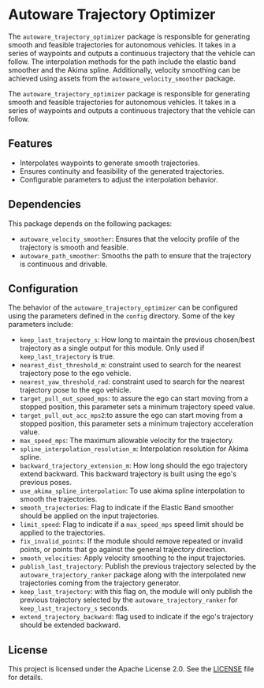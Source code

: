 # Autoware Trajectory Optimizer

The `autoware_trajectory_optimizer` package is responsible for generating smooth and feasible trajectories for autonomous vehicles. It takes in a series of waypoints and outputs a continuous trajectory that the vehicle can follow. The interpolation methods for the path include the elastic band smoother and the Akima spline. Additionally, velocity smoothing can be achieved using assets from the `autoware_velocity_smoother` package.

The `autoware_trajectory_optimizer` package is responsible for generating smooth and feasible trajectories for autonomous vehicles. It takes in a series of waypoints and outputs a continuous trajectory that the vehicle can follow.

## Features

- Interpolates waypoints to generate smooth trajectories.
- Ensures continuity and feasibility of the generated trajectories.
- Configurable parameters to adjust the interpolation behavior.

## Dependencies

This package depends on the following packages:

- `autoware_velocity_smoother`: Ensures that the velocity profile of the trajectory is smooth and feasible.
- `autoware_path_smoother`: Smooths the path to ensure that the trajectory is continuous and drivable.

## Configuration

The behavior of the `autoware_trajectory_optimizer` can be configured using the parameters defined in the `config` directory. Some of the key parameters include:

- `keep_last_trajectory_s`: How long to maintain the previous chosen/best trajectory as a single output for this module. Only used if `keep_last_trajectory` is true.
- `nearest_dist_threshold_m`: constraint used to search for the nearest trajectory pose to the ego vehicle.
- `nearest_yaw_threshold_rad`: constraint used to search for the nearest trajectory pose to the ego vehicle.
- `target_pull_out_speed_mps`: to assure the ego can start moving from a stopped position, this parameter sets a minimum trajectory speed value.
- `target_pull_out_acc_mps2`:to assure the ego can start moving from a stopped position, this parameter sets a minimum trajectory acceleration value.
- `max_speed_mps`: The maximum allowable velocity for the trajectory.
- `spline_interpolation_resolution_m`: Interpolation resolution for Akima spline.
- `backward_trajectory_extension_m`: How long should the ego trajectory extend backward. This backward trajectory is built using the ego's previous poses.
- `use_akima_spline_interpolation`: To use akima spline interpolation to smooth the trajectories.
- `smooth_trajectories`: Flag to indicate if the Elastic Band smoother should be applied on the input trajectories.
- `limit_speed`: Flag to indicate if a `max_speed_mps` speed limit should be applied to the trajectories.
- `fix_invalid_points`: If the module should remove repeated or invalid points, or points that go against the general trajectory direction.
- `smooth_velocities`: Apply velocity smoothing to the input trajectories.
- `publish_last_trajectory`: Publish the previous trajectory selected by the `autoware_trajectory_ranker` package along with the interpolated new trajectories coming from the trajectory generator.
- `keep_last_trajectory`: with this flag on, the module will only publish the previous trajectory selected by the `autoware_trajectory_ranker` for `keep_last_trajectory_s` seconds.
- `extend_trajectory_backward`: flag used to indicate if the ego's trajectory should be extended backward.

## License

This project is licensed under the Apache License 2.0. See the [LICENSE](LICENSE) file for details.
